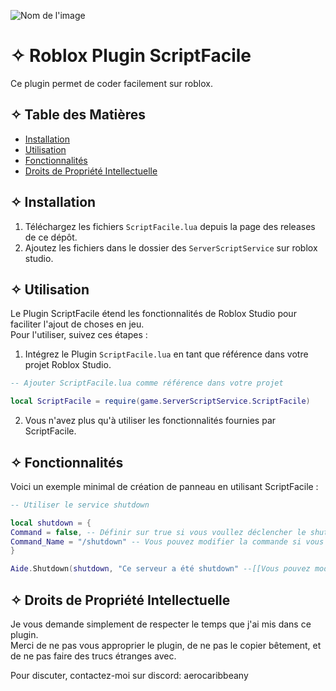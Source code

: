 ![Nom de l'image](https://cdn.discordapp.com/attachments/759173919504072704/1185210739590434836/Sans_titre.png?ex=658ec884&is=657c5384&hm=c124ad719d644ba9d7a16c2343477541a6705f7686d64b0afe1ccaa5d51143f8&)
# ✧ Roblox Plugin ScriptFacile

Ce plugin permet de coder facilement sur roblox.

## ✧ Table des Matières

- [Installation](#-installation)
- [Utilisation](#-utilisation)
- [Fonctionnalités](#-fonctionnalités)
- [Droits de Propriété Intellectuelle](#-droits-de-propriété-intellectuelle)

## ✧ Installation

1. Téléchargez les fichiers `ScriptFacile.lua` depuis la page des releases de ce dépôt.  
2. Ajoutez les fichiers dans le dossier des `ServerScriptService` sur roblox studio.

## ✧ Utilisation

Le Plugin ScriptFacile étend les fonctionnalités de Roblox Studio pour faciliter l'ajout de choses en jeu.  
Pour l'utiliser, suivez ces étapes :

1. Intégrez le Plugin `ScriptFacile.lua` en tant que référence dans votre projet Roblox Studio.
```lua
-- Ajouter ScriptFacile.lua comme référence dans votre projet

local ScriptFacile = require(game.ServerScriptService.ScriptFacile)
```
2. Vous n'avez plus qu'à utiliser les fonctionnalités fournies par ScriptFacile.

## ✧ Fonctionnalités

Voici un exemple minimal de création de panneau en utilisant ScriptFacile :

```lua
-- Utiliser le service shutdown

local shutdown = {
Command = false, -- Définir sur true si vous voullez déclencher le shutdown par commande
Command_Name = "/shutdown" -- Vous pouvez modifier la commande si vous le souhaitez
}

Aide.Shutdown(shutdown, "Ce serveur a été shutdown" --[[Vous pouvez modifier ce texte.]]"
```

## ✧ Droits de Propriété Intellectuelle

Je vous demande simplement de respecter le temps que j'ai mis dans ce plugin.  
Merci de ne pas vous approprier le plugin, de ne pas le copier bêtement, et de ne pas faire des trucs étranges avec.

Pour discuter, contactez-moi sur discord: aerocaribbeany  
